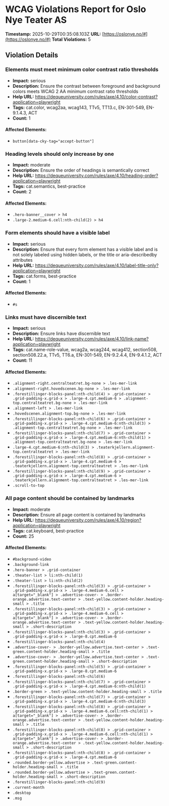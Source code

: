 # WCAG Violations Report for Oslo Nye Teater AS

**Timestamp:** 2025-10-29T00:35:08.103Z
**URL:** [https://oslonye.no/#](https://oslonye.no/#)
**Total Violations:** 5

## Violation Details

### Elements must meet minimum color contrast ratio thresholds

- **Impact:** serious
- **Description:** Ensure the contrast between foreground and background colors meets WCAG 2 AA minimum contrast ratio thresholds
- **Help URL:** https://dequeuniversity.com/rules/axe/4.10/color-contrast?application=playwright
- **Tags:** cat.color, wcag2aa, wcag143, TTv5, TT13.c, EN-301-549, EN-9.1.4.3, ACT
- **Count:** 1

#### Affected Elements:

- `button[data-cky-tag="accept-button"]`

### Heading levels should only increase by one

- **Impact:** moderate
- **Description:** Ensure the order of headings is semantically correct
- **Help URL:** https://dequeuniversity.com/rules/axe/4.10/heading-order?application=playwright
- **Tags:** cat.semantics, best-practice
- **Count:** 2

#### Affected Elements:

- `.hero-banner__cover > h4`
- `.large-2.medium-6.cell:nth-child(2) > h4`

### Form elements should have a visible label

- **Impact:** serious
- **Description:** Ensure that every form element has a visible label and is not solely labeled using hidden labels, or the title or aria-describedby attributes
- **Help URL:** https://dequeuniversity.com/rules/axe/4.10/label-title-only?application=playwright
- **Tags:** cat.forms, best-practice
- **Count:** 1

#### Affected Elements:

- `#s`

### Links must have discernible text

- **Impact:** serious
- **Description:** Ensure links have discernible text
- **Help URL:** https://dequeuniversity.com/rules/axe/4.10/link-name?application=playwright
- **Tags:** cat.name-role-value, wcag2a, wcag244, wcag412, section508, section508.22.a, TTv5, TT6.a, EN-301-549, EN-9.2.4.4, EN-9.4.1.2, ACT
- **Count:** 11

#### Affected Elements:

- `.alignment-right.centralteatret.bg-none > .les-mer-link`
- `.alignment-right.hovedscenen.bg-none > .les-mer-link`
- `.forestillinger-blocks-panel:nth-child(4) > .grid-container > .grid-padding-x.grid-x > .large-4.cpt.medium-6 > .alignment-top.centralteatret.bg-none > .les-mer-link`
- `.alignment-left > .les-mer-link`
- `.hovedscenen.alignment-top.bg-none > .les-mer-link`
- `.forestillinger-blocks-panel:nth-child(6) > .grid-container > .grid-padding-x.grid-x > .large-4.cpt.medium-6:nth-child(3) > .alignment-top.centralteatret.bg-none > .les-mer-link`
- `.forestillinger-blocks-panel:nth-child(7) > .grid-container > .grid-padding-x.grid-x > .large-4.cpt.medium-6:nth-child(1) > .alignment-top.centralteatret.bg-none > .les-mer-link`
- `.large-4.cpt.medium-6:nth-child(3) > .teaterkjellern.alignment-top.centralteatret > .les-mer-link`
- `.forestillinger-blocks-panel:nth-child(8) > .grid-container > .grid-padding-x.grid-x > .large-4.cpt.medium-6 > .teaterkjellern.alignment-top.centralteatret > .les-mer-link`
- `.forestillinger-blocks-panel:nth-child(9) > .grid-container > .grid-padding-x.grid-x > .large-4.cpt.medium-6 > .teaterkjellern.alignment-top.centralteatret > .les-mer-link`
- `.scroll-to-top`

### All page content should be contained by landmarks

- **Impact:** moderate
- **Description:** Ensure all page content is contained by landmarks
- **Help URL:** https://dequeuniversity.com/rules/axe/4.10/region?application=playwright
- **Tags:** cat.keyboard, best-practice
- **Count:** 25

#### Affected Elements:

- `#background-video`
- `.background-link`
- `.hero-banner > .grid-container`
- `.theater-list > li:nth-child(1)`
- `.theater-list > li:nth-child(2)`
- `.forestillinger-blocks-panel:nth-child(3) > .grid-container > .grid-padding-x.grid-x > .large-4.medium-6.cell > a[target="_blank"] > .advertise-cover- > .border-orange.advertise.text-center > .text-yellow.content-holder.heading-small > .title`
- `.forestillinger-blocks-panel:nth-child(3) > .grid-container > .grid-padding-x.grid-x > .large-4.medium-6.cell > a[target="_blank"] > .advertise-cover- > .border-orange.advertise.text-center > .text-yellow.content-holder.heading-small > .short-description`
- `.forestillinger-blocks-panel:nth-child(3) > .grid-container > .grid-padding-x.grid-x > .large-8.cpt.medium-6`
- `.forestillinger-blocks-panel:nth-child(4)`
- `.advertise-cover- > .border-yellow.advertise.text-center > .text-green.content-holder.heading-small > .title`
- `.advertise-cover- > .border-yellow.advertise.text-center > .text-green.content-holder.heading-small > .short-description`
- `.forestillinger-blocks-panel:nth-child(5) > .grid-container > .grid-padding-x.grid-x > .large-8.cpt.medium-6`
- `.forestillinger-blocks-panel:nth-child(6)`
- `.forestillinger-blocks-panel:nth-child(7) > .grid-container > .grid-padding-x.grid-x > .large-4.cpt.medium-6:nth-child(1)`
- `.border-green > .text-yellow.content-holder.heading-small > .title`
- `.forestillinger-blocks-panel:nth-child(7) > .grid-container > .grid-padding-x.grid-x > .large-4.cpt.medium-6:nth-child(3)`
- `.forestillinger-blocks-panel:nth-child(8) > .grid-container > .grid-padding-x.grid-x > .large-4.medium-6.cell:nth-child(1) > a[target="_blank"] > .advertise-cover- > .border-orange.advertise.text-center > .text-yellow.content-holder.heading-small > .title`
- `.forestillinger-blocks-panel:nth-child(8) > .grid-container > .grid-padding-x.grid-x > .large-4.medium-6.cell:nth-child(1) > a[target="_blank"] > .advertise-cover- > .border-orange.advertise.text-center > .text-yellow.content-holder.heading-small > .short-description`
- `.forestillinger-blocks-panel:nth-child(8) > .grid-container > .grid-padding-x.grid-x > .large-4.cpt.medium-6`
- `.rounded.border-yellow.advertise > .text-green.content-holder.heading-small > .title`
- `.rounded.border-yellow.advertise > .text-green.content-holder.heading-small > .short-description`
- `.forestillinger-blocks-panel:nth-child(9)`
- `.current-month`
- `.desktop`
- `.msg`
